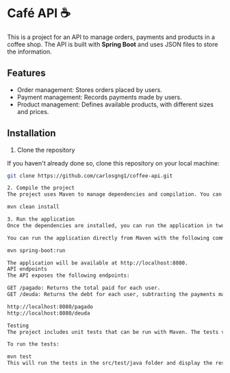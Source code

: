 # Café API ☕️

This is a project for an API to manage orders, payments and products in a coffee shop. The API is built with **Spring Boot** and uses JSON files to store the information.

## Features

- Order management: Stores orders placed by users.
- Payment management: Records payments made by users.
- Product management: Defines available products, with different sizes and prices.

## Installation

1. Clone the repository

If you haven't already done so, clone this repository on your local machine:

````bash
git clone https://github.com/carlosgng1/coffee-api.git

2. Compile the project
The project uses Maven to manage dependencies and compilation. You can compile the project and download the dependencies by running:

mvn clean install

3. Run the application
Once the dependencies are installed, you can run the application in two ways:

You can run the application directly from Maven with the following command:

mvn spring-boot:run

The application will be available at http://localhost:8080.
API endpoints
The API exposes the following endpoints:

GET /pagado: Returns the total paid for each user.
GET /deuda: Returns the debt for each user, subtracting the payments made from the orders.

http://localhost:8080/pagado
http://localhost:8080/deuda

Testing
The project includes unit tests that can be run with Maven. The tests verify the business logic in the order and payment controllers.

To run the tests:

mvn test
This will run the tests in the src/test/java folder and display the results in the console.
